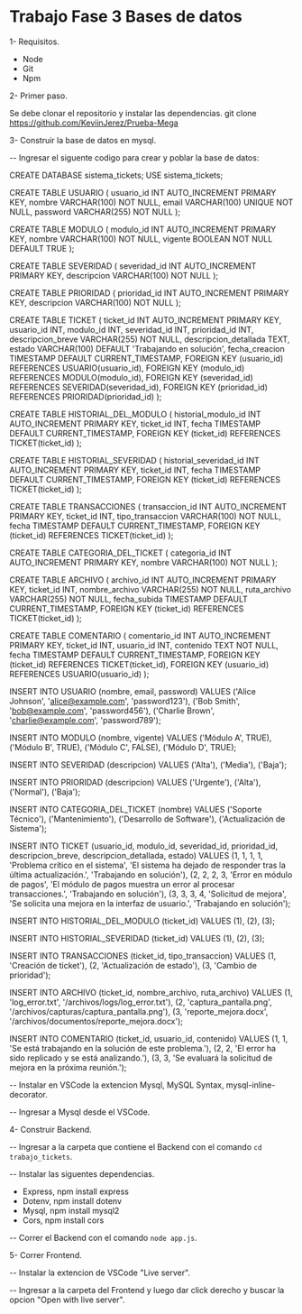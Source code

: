 # Trabajo Fase 3 Bases de datos

1- Requisitos.
- Node 
- Git 
- Npm

2- Primer paso. 

Se debe clonar el repositorio y instalar las dependencias. git clone https://github.com/KeviinJerez/Prueba-Mega

3- Construir la base de datos en mysql.

-- Ingresar el siguente codigo para crear y poblar la base de datos:

CREATE DATABASE sistema_tickets;
USE sistema_tickets;

CREATE TABLE USUARIO (
    usuario_id INT AUTO_INCREMENT PRIMARY KEY,
    nombre VARCHAR(100) NOT NULL,
    email VARCHAR(100) UNIQUE NOT NULL,
    password VARCHAR(255) NOT NULL
);

CREATE TABLE MODULO (
    modulo_id INT AUTO_INCREMENT PRIMARY KEY,
    nombre VARCHAR(100) NOT NULL,
    vigente BOOLEAN NOT NULL DEFAULT TRUE
);

CREATE TABLE SEVERIDAD (
    severidad_id INT AUTO_INCREMENT PRIMARY KEY,
    descripcion VARCHAR(100) NOT NULL
);

CREATE TABLE PRIORIDAD (
    prioridad_id INT AUTO_INCREMENT PRIMARY KEY,
    descripcion VARCHAR(100) NOT NULL
);

CREATE TABLE TICKET (
    ticket_id INT AUTO_INCREMENT PRIMARY KEY,
    usuario_id INT,
    modulo_id INT,
    severidad_id INT,
    prioridad_id INT,
    descripcion_breve VARCHAR(255) NOT NULL,
    descripcion_detallada TEXT,
    estado VARCHAR(100) DEFAULT 'Trabajando en solución',
    fecha_creacion TIMESTAMP DEFAULT CURRENT_TIMESTAMP,
    FOREIGN KEY (usuario_id) REFERENCES USUARIO(usuario_id),
    FOREIGN KEY (modulo_id) REFERENCES MODULO(modulo_id),
    FOREIGN KEY (severidad_id) REFERENCES SEVERIDAD(severidad_id),
    FOREIGN KEY (prioridad_id) REFERENCES PRIORIDAD(prioridad_id)
);

CREATE TABLE HISTORIAL_DEL_MODULO (
    historial_modulo_id INT AUTO_INCREMENT PRIMARY KEY,
    ticket_id INT,
    fecha TIMESTAMP DEFAULT CURRENT_TIMESTAMP,
    FOREIGN KEY (ticket_id) REFERENCES TICKET(ticket_id)
);

CREATE TABLE HISTORIAL_SEVERIDAD (
    historial_severidad_id INT AUTO_INCREMENT PRIMARY KEY,
    ticket_id INT,
    fecha TIMESTAMP DEFAULT CURRENT_TIMESTAMP,
    FOREIGN KEY (ticket_id) REFERENCES TICKET(ticket_id)
);

CREATE TABLE TRANSACCIONES (
    transaccion_id INT AUTO_INCREMENT PRIMARY KEY,
    ticket_id INT,
    tipo_transaccion VARCHAR(100) NOT NULL,
    fecha TIMESTAMP DEFAULT CURRENT_TIMESTAMP,
    FOREIGN KEY (ticket_id) REFERENCES TICKET(ticket_id)
);

CREATE TABLE CATEGORIA_DEL_TICKET (
    categoria_id INT AUTO_INCREMENT PRIMARY KEY,
    nombre VARCHAR(100) NOT NULL
);

CREATE TABLE ARCHIVO (
    archivo_id INT AUTO_INCREMENT PRIMARY KEY,
    ticket_id INT,
    nombre_archivo VARCHAR(255) NOT NULL,
    ruta_archivo VARCHAR(255) NOT NULL,
    fecha_subida TIMESTAMP DEFAULT CURRENT_TIMESTAMP,
    FOREIGN KEY (ticket_id) REFERENCES TICKET(ticket_id)
);

CREATE TABLE COMENTARIO (
    comentario_id INT AUTO_INCREMENT PRIMARY KEY,
    ticket_id INT,
    usuario_id INT,
    contenido TEXT NOT NULL,
    fecha TIMESTAMP DEFAULT CURRENT_TIMESTAMP,
    FOREIGN KEY (ticket_id) REFERENCES TICKET(ticket_id),
    FOREIGN KEY (usuario_id) REFERENCES USUARIO(usuario_id)
);

INSERT INTO USUARIO (nombre, email, password) VALUES 
('Alice Johnson', 'alice@example.com', 'password123'),
('Bob Smith', 'bob@example.com', 'password456'),
('Charlie Brown', 'charlie@example.com', 'password789');

INSERT INTO MODULO (nombre, vigente) VALUES 
('Módulo A', TRUE),
('Módulo B', TRUE),
('Módulo C', FALSE),
('Módulo D', TRUE);

INSERT INTO SEVERIDAD (descripcion) VALUES 
('Alta'),
('Media'),
('Baja');

INSERT INTO PRIORIDAD (descripcion) VALUES 
('Urgente'),
('Alta'),
('Normal'),
('Baja');

INSERT INTO CATEGORIA_DEL_TICKET (nombre) VALUES 
('Soporte Técnico'),
('Mantenimiento'),
('Desarrollo de Software'),
('Actualización de Sistema');


INSERT INTO TICKET (usuario_id, modulo_id, severidad_id, prioridad_id, descripcion_breve, descripcion_detallada, estado) VALUES 
(1, 1, 1, 1, 'Problema crítico en el sistema', 'El sistema ha dejado de responder tras la última actualización.', 'Trabajando en solución'),
(2, 2, 2, 3, 'Error en módulo de pagos', 'El módulo de pagos muestra un error al procesar transacciones.', 'Trabajando en solución'),
(3, 3, 3, 4, 'Solicitud de mejora', 'Se solicita una mejora en la interfaz de usuario.', 'Trabajando en solución');


INSERT INTO HISTORIAL_DEL_MODULO (ticket_id) VALUES 
(1),
(2),
(3);

INSERT INTO HISTORIAL_SEVERIDAD (ticket_id) VALUES 
(1),
(2),
(3);

INSERT INTO TRANSACCIONES (ticket_id, tipo_transaccion) VALUES 
(1, 'Creación de ticket'),
(2, 'Actualización de estado'),
(3, 'Cambio de prioridad');

INSERT INTO ARCHIVO (ticket_id, nombre_archivo, ruta_archivo) VALUES 
(1, 'log_error.txt', '/archivos/logs/log_error.txt'),
(2, 'captura_pantalla.png', '/archivos/capturas/captura_pantalla.png'),
(3, 'reporte_mejora.docx', '/archivos/documentos/reporte_mejora.docx');


INSERT INTO COMENTARIO (ticket_id, usuario_id, contenido) VALUES 
(1, 1, 'Se está trabajando en la solución de este problema.'),
(2, 2, 'El error ha sido replicado y se está analizando.'),
(3, 3, 'Se evaluará la solicitud de mejora en la próxima reunión.');

-- Instalar en VSCode la extencion Mysql, MySQL Syntax, mysql-inline-decorator.

-- Ingresar a Mysql desde el VSCode.

4- Construir Backend.

-- Ingresar a la carpeta que contiene el Backend con el comando `cd trabajo_tickets`.

-- Instalar las siguentes dependencias.

- Express, npm install express
- Dotenv, npm install dotenv
- Mysql, npm install mysql2
- Cors, npm install cors

-- Correr el Backend con el comando `node app.js`.

5- Correr Frontend.

-- Instalar la extencion de VSCode "Live server".

-- Ingresar a la carpeta del Frontend y luego dar click derecho y buscar la opcion "Open with live server".